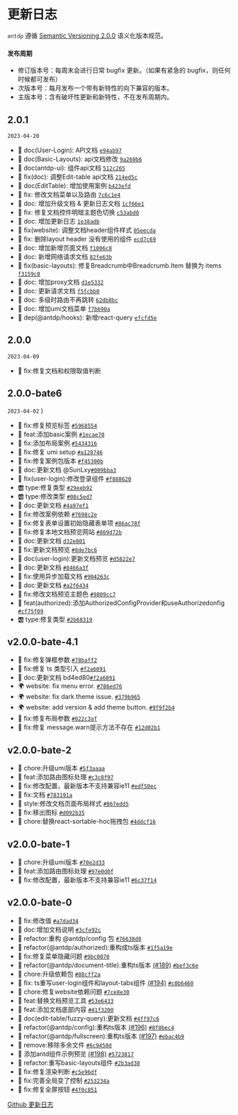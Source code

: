 更新日志
===

`antdp` 遵循 [Semantic Versioning 2.0.0](http://semver.org/lang/zh-CN/) 语义化版本规范。

#### 发布周期

- 修订版本号：每周末会进行日常 bugfix 更新。（如果有紧急的 bugfix，则任何时候都可发布）
- 次版本号：每月发布一个带有新特性的向下兼容的版本。
- 主版本号：含有破坏性更新和新特性，不在发布周期内。

## 2.0.1

`2023-04-20`

- 📖 doc(User-Login): API文档 [`e94ab97`](https://github.com/antdpro/antdp/commit/e94ab974f7490122154ef1b28dc96e69aeb5ba48)
- 📖 doc(Basic-Layouts): api文档修改 [`9a260b6`](https://github.com/antdpro/antdp/commit/9a260b60138191977c8ee701744ec2a8eec1e37a)
- 📖 doc(antdp-ui): 组件api文档 [`512c265`](https://github.com/antdpro/antdp/commit/512c265a00b38ac31de34e5ab49ddc37658de027)
- 🐞 fix(doc): 调整Edit-table api文档 [`214ed5c`](https://github.com/antdpro/antdp/commit/512c265a00b38ac31de34e5ab49ddc37658de027)
- 📖 doc(EditTable): 增加使用案例 [`b423efd`](https://github.com/antdpro/antdp/commit/b423efd8c4c4db3e3648759931415e048ed10506)
- 🐞 fix: 修改文档菜单以及路由 [`7c6c1e4`](https://github.com/antdpro/antdp/commit/7c6c1e46bd348a1c10195ce2d82af1cea2be8923)
- 📖 doc: 增加升级文档 & 更新日志文档 [`1cf66e1`](https://github.com/antdpro/antdp/commit/1cf66e1c937fb26c3f03ccee67518972bcddcd88)
- 🐞 fix: 修复文档控件明暗主题色切换 [`c53abd0`](https://github.com/antdpro/antdp/commit/c53abd08b36376e19bc76ed9236871c2301594b6)
- 📖 doc: 增加更新日志 [`1e38adb`](https://github.com/antdpro/antdp/commit/1e38adb97a0efdbd6732714cadc1daff79053dc8)
- 🐞 fix(website): 调整文档header组件样式 [`05eecda`](https://github.com/antdpro/antdp/commit/05eecda448d96ad1f37bcf44cc9c8d3c5cdaff89)
- 🐞 fix: 删除layout header 没有使用的组件 [`ecd7c69`](https://github.com/antdpro/antdp/commit/ecd7c69e939515b1104a4ebe09dde0935b51de75)
- 📖 doc: 增加新增页面文档 [`f1006c8`](https://github.com/antdpro/antdp/commit/f1006c884ea97656652ff6c0994b2b20d33fffb7)
- 📖 doc: 新增网络请求文档 [`82fe63b`](https://github.com/antdpro/antdp/commit/82fe63b2cb4cd96525102e4acd46acb962ab13ae)
- 🐞 fix(basic-layouts): 修复Breadcrumb中Breadcrumb.Item 替换为 items [`f3159c8`](https://github.com/antdpro/antdp/commit/f3159c87e703c344ebffcb245cac92f77c21a2b6)
- 📖 doc: 增加proxy文档 [`d1e5332`](https://github.com/antdpro/antdp/commit/d1e533253b20cc72350e27c70a3894bce59f68b4)
- 📖 doc: 更新请求文档 [`f5fcbb0`](https://github.com/antdpro/antdp/commit/f5fcbb0a5fc3271f066a816e084ca407adf0ee9b)
- 📖 doc: 多级时路由不再跳转 [`62db8bc`](https://github.com/antdpro/antdp/commit/62db8bce7a38ecf9c6570fe624bdd6d9354958e4)
- 📖 doc: 增加umi文档菜单 [`f7b690a`](https://github.com/antdpro/antdp/commit/f7b690a3ddbe782cfbcaf3fbd027bb1e10ca6a5d)
- 📄 dep(@antdp/hooks): 新增react-query [`efcfd5e`](https://github.com/antdpro/antdp/commit/efcfd5e2395e2a8beba09846368c8c8510af6451)

## 2.0.0

`2023-04-09`
-  🐞 fix:修复文档和权限取值判断 

## 2.0.0-bate6

`2023-04-02`
)
- 🐞 fix:修复预览标签 [`#5968554`](https://github.com/antdpro/antdp/commit/5968554197f09bd5d8b1f75331f2102bf38e4ec2)
- 🌟 feat:添加basic案例 [`#1ecae70`](https://github.com/antdpro/antdp/commit/1ecae70f30734df8e07ba275d06a52291299ca86)
- 🐞 fix:添加布局案例 [`#5434316`](https://github.com/antdpro/antdp/commit/54343162b49834100419a216e0fd9213b6a61d3a)
- 🐞 fix:修复 umi setup [`#a128746`](https://github.com/antdpro/antdp/commit/a128746362ad5804d0e94c9e9be0daff1a1b5cf3)
- 🐞 fix:修复案例包版本 [`#f45300b`](https://github.com/antdpro/antdp/commit/f45300b90841b2435745c9a3460fd74c2131383b)
- 📖 doc:更新文档  @SunLxy[`#009bba3`](https://github.com/antdpro/antdp/commit/009bba365f3900a207a0567a0985ed114f7a2ecd)
- 🐞 fix(user-login):修改登录组件 [`#f888620`](https://github.com/antdpro/antdp/commit/f88862027deb36ffa3baa8c197cf3ecc1fc53195)
- 🆎 type:修复类型 [`#29eeb92`](https://github.com/antdpro/antdp/commit/29eeb926c64a1958d7e8723462b75d28bddb1c90)
- 🆎 type:修改类型 [`#08c5ed7`](https://github.com/antdpro/antdp/commit/08c5ed72c7ff180c2e8cd88447b1655d35efee93)
- 📖 doc:更新文档 [`#4a97ef1`](https://github.com/antdpro/antdp/commit/4a97ef11675383051a509721938d58dc3ed36bdf)
- 🐞 fix:修改案例依赖 [`#7698c2e`](https://github.com/antdpro/antdp/commit/7698c2e4e8599fe5bf019f75f8aaf537b877cb85)
- 🐞 fix:修复表单设置初始隐藏表单项 [`#86ac78f`](https://github.com/antdpro/antdp/commit/86ac78f4af5c7409c981501f633b60989d5c97b0)
- 🐞 fix:修复本地文档预览网站 [`#869d72b`](https://github.com/antdpro/antdp/commit/869d72bc69132fd5b4f2faa4044ffd923e8f16ce)
- 📖 doc:更新文档 [`d32e801`](https://github.com/antdpro/antdp/commit/d32e801dc69d4aed926f709d790beb9681c6db7d)
- 🐞 fix:更新文档预览 [`#8de7bc6`](https://github.com/antdpro/antdp/commit/8de7bc6eee32ed72ee67ad41755a70bbb8bcce6a)
- 📖 doc(user-login):更新文档预览 [`#d5822e7`](https://github.com/antdpro/antdp/commit/d5822e776909bdedb75e342460b6257a61087913)
- 📖 doc:更新文档  [`#8466a3f`](https://github.com/antdpro/antdp/commit/8466a3fce00525e6a1c288c01fd2851b8e955651)
- 🐞 fix:使用异步加载文档 [`#904263c`](https://github.com/antdpro/antdp/commit/904263cce0fa4f92d0eeb9f59acb323e5557178f)
- 📖 doc:更新文档 [`#a2f6434`](https://github.com/antdpro/antdp/commit/a2f64342fa1f76bf6a01953a13ecf760cf9029bd)
- 🐞 fix:修改文档预览主题色 [`#9809cc7`](https://github.com/antdpro/antdp/commit/9809cc7e9467c1eab10d215109546f4828842013)
- 🌟 feat(authorized):添加AuthorizedConfigProvider和useAuthorizedonfig [`#cf75f09`](https://github.com/antdpro/antdp/commit/cf75f096ad0646a1e831f45141cc7c84c1442c2d)
- 🆎 type:修复类型 [`#2b68319`](https://github.com/antdpro/antdp/commit/2b683192c1f3af1fed393c6329e8789ad09b986a)

## v2.0.0-bate-4.1

- 🐞 fix:修复弹框参数 [`#78baff2`](https://github.com/antdpro/antdp/commit/78baff20178cabe2ef2f23b26d83fce597ba1aa6)
- 🐞 fix:修复 ts 类型引入 [`#f2a6091`](https://github.com/antdpro/antdp/commit/f2a609160e8969baac8014a6866cd0756995db77)
- 📖 doc:更新文档 bd4ed80[`#f2a6091`](https://github.com/antdpro/antdp/commit/f2a609160e8969baac8014a6866cd0756995db77)
- 🌍 website: fix menu error. [`#786ed76`](https://github.com/antdpro/antdp/commit/786ed76d4397b9b2a5a45ee278e30eee04d0458d)
- 🌍 website: fix dark theme issue. [`#379b965`](https://github.com/antdpro/antdp/commit/379b965da411db80282f8db4b3a769cbff16f7a7)
- 🌍 website: add version & add theme button. [`#9f9f2b4`](https://github.com/antdpro/antdp/commit/9f9f2b4a6241065a2fbbc665febd8e7959cc3089)
- 🐞 fix:修复布局参数 [`#022c3af`](https://github.com/antdpro/antdp/commit/022c3af706eb6d25ecc4726fc21bec419dc8bf90)
- 🐞 fix:修复 message.warn提示方法不存在 [`#12d02b1`](https://github.com/antdpro/antdp/commit/12d02b179661a31b608228c758238379190f9953)

## v2.0.0-bate-2

- 💄 chore:升级umi版本 [`#5f3aaaa`](https://github.com/antdpro/antdp/commit/5f3aaaa821f514b3c5eba0e5150e029b629fc07d)
- 🌟 feat:添加路由图标处理 [`#c3c8f97`](https://github.com/antdpro/antdp/commit/c3c8f97def3dad5bda4cac53dedcfa5753db5c65)
- 🐞 fix:修改配置，最新版本不支持兼容ie11 [`#edf50ec`](https://github.com/antdpro/antdp/commit/edf50ec2334cc88009b073d1a4b775a36038b34c)
- 🐞 fix:文档 [`#783191a`](https://github.com/antdpro/antdp/commit/783191a6bbb7c0ca1749a747fe5ac122891da489)
- 🎨 style:修改文档页面布局样式 [`#867edd5`](https://github.com/antdpro/antdp/commit/867edd5c5eefc6d0995e164b0a09ac7aee0b3be2)
- 🐞 fix:移出图标 [`#d092b35`](https://github.com/antdpro/antdp/commit/d092b35105d79b5b49fc08173ddbb341b27e77ce)
- 💄 chore:替换react-sortable-hoc拖拽包 [`#4ddcf16`](https://github.com/antdpro/antdp/commit/4ddcf163af5345219524931f6ca102211767f952)

## v2.0.0-bate-1

- 💄 chore:升级umi版本 [`#70e2d33`](https://github.com/antdpro/antdp/commit/70e2d330e91d388114f31591ab8d617b7677e9cd)
- 🌟 feat:添加路由图标处理 [`#97e0d0f`](https://github.com/antdpro/antdp/commit/97e0d0fe32a55dfcafd6c3ec0046c2fe40af87df)
- 🐞 fix:修改配置，最新版本不支持兼容ie11 [`#6c37f14`](https://github.com/antdpro/antdp/commit/6c37f149e819a46197fe50713bc90672bc211faf)

## v2.0.0-bate-0

- 🐞 fix:修改值 [`#a7dad34`](https://github.com/antdpro/antdp/commit/a7dad3457ec01066cbba4402aeed05a6e23b8846)
- 📖 doc:增加文档说明 [`#3cfe92c`](https://github.com/antdpro/antdp/commit/3cfe92c195ebffe3c372b39a0adf7c30455f195e)
- 🐝 refactor:重构 @antdp/config 包 [`#76638d0`](https://github.com/antdpro/antdp/commit/76638d0e06c1675dbe75a8e212374fdf0e414cfd)
- 🐝 refactor(@antdp/authorized):重构成ts版本 [`#1f5a19e`](https://github.com/antdpro/antdp/commit/1f5a19e9460730333bf91387e8c55e9246609ca6)
- 🐞 fix:修复菜单隐藏问题 [`#9bc0070`](https://github.com/antdpro/antdp/commit/9bc00702e76eb8548dc7f0f9022afffa804f85cf)
- 🐝 refactor(@antdp/document-title):重构ts版本 [(#189)](https://github.com/antdpro/antdp/pull/189) [`#bef3c6e`](https://github.com/antdpro/antdp/commit/bef3c6e1b199b4bee1364b87efec85ba68f22a1d)
- 💄 chore:升级依赖包 [`#88cff2a`](https://github.com/antdpro/antdp/commit/88cff2a192b2e24b5fe0d11a3c64ee3308e18621)
- 🐞 fix: ts重写user-login组件和layout-tabs组件 [(#194)](https://github.com/antdpro/antdp/pull/194) [`#c0b6460`](https://github.com/antdpro/antdp/commit/c0b6460eb90e51977e1c150cd29b49ef1f920d88)
- 💄 chore:修复website依赖问题 [`#7ce8e30`](https://github.com/antdpro/antdp/commit/7ce8e301a0880b36d9ef923f3c4e4477663dafe7)
- 🌟 feat:替换文档预览工具 [`#53e6433`](https://github.com/antdpro/antdp/commit/53e6433a3b82bbb6f762412cae4c82876eb2041d)
- 🌟 feat:添加文档底部内容 [`#41f3200`](https://github.com/antdpro/antdp/commit/41f3200fb34228ed97b3b0d98d83139e9dc1993c)
- 📖 doc(edit-table/fuzzy-query):更新文档 [`#4ff97c6`](https://github.com/antdpro/antdp/commit/4ff97c6eca3c4ae06341e989075c6585a20d28d2)
- 🐝 refactor(@antdp/config):重构ts版本 [(#196)](https://github.com/antdpro/antdp/pull/196) [`#8f0bec4`](https://github.com/antdpro/antdp/commit/8f0bec42cbd64cbf34c0aa4df7509c2638b92b13)
- 🐝 refactor(@antdp/fullscreen):重构ts版本 [(#197)](https://github.com/antdpro/antdp/pull/197) [`#ebac4b9`](https://github.com/antdpro/antdp/commit/ebac4b959f8f46316e9edf916e5811942ac35b3c)
- 📄 remove:移除多余文件 [`#6c9450d`](https://github.com/antdpro/antdp/commit/6c9450ddda30c4298101ee88238fefe74e7df7eb)
- 📄 添加antd组件示例预览 [(#198)](https://github.com/antdpro/antdp/pull/198) [`#5723817`](https://github.com/antdpro/antdp/commit/572381798c1168422fc3d120271b96f973a4404b)
- 🐝 refactor:重写basic-layouts组件 [`#2b3ad38`](https://github.com/antdpro/antdp/commit/2b3ad38deca0b31b9f575980bf1239249ae738b5)
- 🐞 fix:修复渲染判断 [`#c5e96df`](https://github.com/antdpro/antdp/commit/c5e96df0d50922ce08beef55844a0efe76735bbc)
- 🐞 fix:完善全局变了控制 [`#253234a`](https://github.com/antdpro/antdp/commit/253234a4d4e8f7e7304bb0bdcf69b8f9ddcb9055)
- 🐞 fix:修复全屏按钮 [`#4f0c851`](https://github.com/antdpro/antdp/commit/4f0c8515a5467e776bc243b33f8ac67fec6c5523)

[Github 更新日志](https://github.com/antdpro/antdp/releases)
